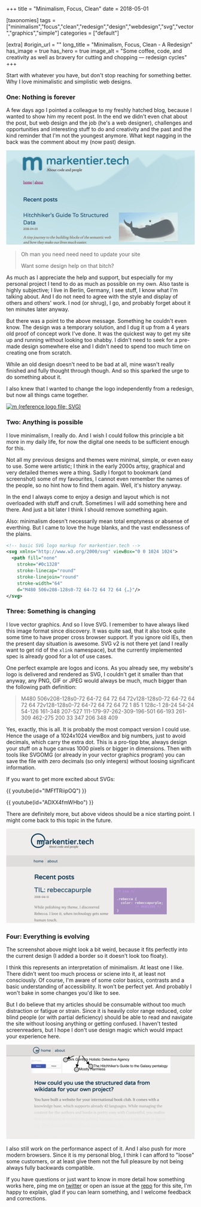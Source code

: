 +++
title = "Minimalism, Focus, Clean"
date = 2018-05-01

[taxonomies]
tags = ["minimalism","focus","clean","redesign","design","webdesign","svg","vector","graphics","simple"]
categories = ["default"]

[extra]
#origin_url = ""
long_title = "Minimalism, Focus, Clean - A Redesign"
has_image = true
has_hero = true
image_alt = "Some coffee, code, and creativity as well as bravery for cutting and chopping — redesign cycles"
+++

Start with whatever you have, but don't stop reaching for something better. Why I love minimalistic and simplistic web designs.

<!-- more -->

### One: Nothing is forever

A few days ago I pointed a colleague to my freshly hatched blog, because I wanted to show him my recent post. In the end we didn't even chat about the post, but web design and the job (he's a web designer), challenges and opportunities and interesting stuff to do and creativity and the past and the kind reminder that I'm not the youngest anymore. What kept nagging in the back was the comment about my (now past) design.

![markentier.tech in old design](./mtt-old.png)

> Oh man you need need need to update your site
>
> Want some design help on that bitch?

As much as I appreciate the help and support, but especially for my personal project I tend to do as much as possible on my own. Also taste is highly subjective; I live in Berlin, Germany, I see stuff, I know what I'm talking about. And I do not need to agree with the style and display of others and others' work. I nod (or shrug), I go, and probably forget about it ten minutes later anyway.

But there was a point to the above message. Something he couldn't even know. The design was a temporary solution, and I dug it up from a 4 years old proof of concept work I've done. It was the quickest way to get my site up and running without looking too shabby. I didn't need to seek for a pre-made design somewhere else and I didn't need to spend too much time on creating one from scratch.

While an old design doesn't need to be bad at all, mine wasn't really finished and fully thought through though. And so this sparked the urge to do something about it.

I also knew that I wanted to change the logo independently from a redesign, but now all things came together.

[![m (reference logo file; SVG)](/i/m.svg)](/i/m.svg)

### Two: Anything is possible

I love minimalism, I really do. And I wish I could follow this principle a bit more in my daily life, for now the digital one needs to be sufficient enough for this.

Not all my previous designs and themes were minimal, simple, or even easy to use. Some were artistic; I think in the early 2000s artsy, graphical and very detailed themes were a thing. Sadly I forgot to bookmark (and screenshot) some of my favourites, I cannot even remember the names of the people, so no hint how to find them again. Well, it's history anyway.

In the end I always come to enjoy a design and layout which is not overloaded with stuff and cruft. Sometimes I will add something here and there. And just a bit later I think I should remove something again.

Also: minimalism doesn't necessarily mean total emptyness or absense of everthing. But I came to love the huge blanks, and the vast endlessness of the plains.

```svg
<!-- basic SVG logo markup for markentier.tech -->
<svg xmlns="http://www.w3.org/2000/svg" viewBox="0 0 1024 1024">
  <path fill="none"
    stroke="#0c1328"
    stroke-linecap="round"
    stroke-linejoin="round"
    stroke-width="64"
    d="M480 506v208-128s0-72 64-72 64 72 64 {…}"/>
</svg>
```

### Three: Something is changing

I love vector graphics. And so I love SVG. I remember to have always liked this image format since discovery. It was quite sad, that it also took quite some time to have proper cross browser support. If you ignore old IEs, then the present day situation is awesome. SVG v2 is not there yet (and I really want to get rid of  the `xlink` namespace), but the currently implemented spec is already good for a lot of use cases.

One perfect example are logos and icons. As you already see, my website's logo is delivered and rendered as SVG, I couldn't get it smaller than that anyway, any PNG, GIF or JPEG would always be much, much bigger than the following path definition:

> M480 506v208-128s0-72 64-72 64 72 64 72v128-128s0-72 64-72 64 72 64 72v128-128s0-72 64-72 64 72 64 72 1 85 1 128c-1 28-24 54-24 54-126 161-348 207-527 111-179-97-262-309-196-501 66-193 261-309 462-275 200 33 347 206 348 409

Yes, exactly, this is all. It is probably the most compact version I could use. Hence the usage of a 1024x1024 viewBox and big numbers, just to avoid decimals, which carry the extra dot. This is a pro-tipp btw, always design your stuff on a huge canvas 1000 pixels or bigger in dimensions. Then with tools like SVGOMG (or already in your vector graphics program) you can save the file with zero decimals (so only integers) without loosing significant information.

If you want to get more excited about SVGs:

{{ youtube(id="lMFfTRiipOQ") }}

{{ youtube(id="ADXX4fmWHbo") }}

There are definitely more, but above videos should be a nice starting point. I might come back to this topic in the future.

<div class='img-with-borders'>

![markentier.tech new design](./mtt-now.png)

</div>

### Four: Everything is evolving

The screenshot above might look a bit weird, because it fits perfectly into the current design (I added a border so it doesn't look too floaty).

I think this represents an interpretation of minimalism. At least one I like. There didn't went too much process or sciene into it, at least not consciously. Of course, I'm aware of some color basics, contrasts and a basic understanding of accessibility. It won't be perfect yet. And probably I won't bake in some changes you'd like to see.

But I do believe that my articles should be consumable without too much distraction or fatigue or strain. Since it is heavily color range reduced, color blind  people (or with partial deficiency) should be able to read and navigate the site without loosing anything or getting confused. I haven't tested screenreaders, but I hope I don't use design magic which would impact your experience here.

<div class='img-with-borders'>

![markentier.tech new design, page scrolled down (shows tiny logo and sticky navbar)](./mtt-now-scrolled.png)

</div>

I also still work on the performance aspect of it. And I also push for more modern browsers. Since it is my personal blog, I think I can afford to "loose" some customers, or at least give them not the full pleasure by not being always fully backwards compatible.

If you have questions or just want to know in more detail how something works here, ping me on [twitter](https://twitter.com/asaaki) or open an issue at the [repo](https://github.com/markentier/markentier.tech/issues) for this site, I'm happy to explain, glad if you can learn something, and I welcome feedback and corrections.
